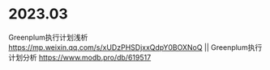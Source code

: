 
# 2023.03

Greenplum执行计划浅析 https://mp.weixin.qq.com/s/xUDzPHSDjxxQdpY0BOXNoQ || Greenplum执行计划分析 https://www.modb.pro/db/619517
